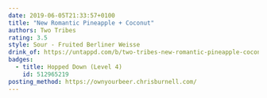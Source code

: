 ```yaml
---
date: 2019-06-05T21:33:57+0100
title: "New Romantic Pineapple + Coconut"
authors: Two Tribes
rating: 3.5
style: Sour - Fruited Berliner Weisse
drink_of: https://untappd.com/b/two-tribes-new-romantic-pineapple-coconut/3179727
badges:
  - title: Hopped Down (Level 4)
    id: 512965219
posting_method: https://ownyourbeer.chrisburnell.com/
---
```

